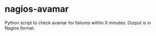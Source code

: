 # nagios-avamar
Python script to check avamar for failures within X minutes. Output is in Nagios format. 
